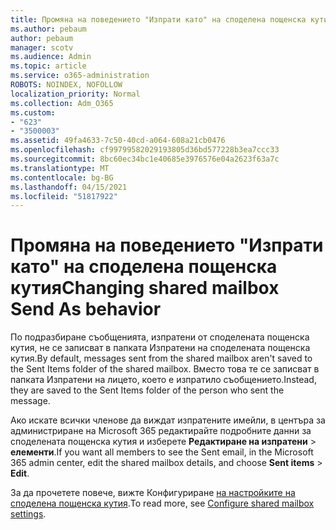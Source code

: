 ```yaml
---
title: Промяна на поведението "Изпрати като" на споделена пощенска кутия
ms.author: pebaum
author: pebaum
manager: scotv
ms.audience: Admin
ms.topic: article
ms.service: o365-administration
ROBOTS: NOINDEX, NOFOLLOW
localization_priority: Normal
ms.collection: Adm_O365
ms.custom:
- "623"
- "3500003"
ms.assetid: 49fa4633-7c50-40cd-a064-608a21cb0476
ms.openlocfilehash: cf99799582029193805d36bd577228b3ea7ccc33
ms.sourcegitcommit: 8bc60ec34bc1e40685e3976576e04a2623f63a7c
ms.translationtype: MT
ms.contentlocale: bg-BG
ms.lasthandoff: 04/15/2021
ms.locfileid: "51817922"
---
```

# <a name="changing-shared-mailbox-send-as-behavior"></a><span data-ttu-id="179ad-102">Промяна на поведението "Изпрати като" на споделена пощенска кутия</span><span class="sxs-lookup"><span data-stu-id="179ad-102">Changing shared mailbox Send As behavior</span></span>

<span data-ttu-id="179ad-103">По подразбиране съобщенията, изпратени от споделената пощенска кутия, не се записват в папката Изпратени на споделената пощенска кутия.</span><span class="sxs-lookup"><span data-stu-id="179ad-103">By default, messages sent from the shared mailbox aren't saved to the Sent Items folder of the shared mailbox.</span></span> <span data-ttu-id="179ad-104">Вместо това те се записват в папката Изпратени на лицето, което е изпратило съобщението.</span><span class="sxs-lookup"><span data-stu-id="179ad-104">Instead, they are saved to the Sent Items folder of the person who sent the message.</span></span>
  
<span data-ttu-id="179ad-105">Ако искате всички членове да виждат изпратените имейли, в центъра за администриране на Microsoft 365 редактирайте подробните данни за споделената пощенска кутия и изберете **Редактиране на изпратени** \> **елементи**.</span><span class="sxs-lookup"><span data-stu-id="179ad-105">If you want all members to see the Sent email, in the Microsoft 365 admin center, edit the shared mailbox details, and choose **Sent items** \> **Edit**.</span></span>
  
<span data-ttu-id="179ad-106">За да прочетете повече, вижте Конфигуриране [на настройките на споделена пощенска кутия](https://docs.microsoft.com/microsoft-365/admin/email/configure-a-shared-mailbox#allow-everyone-to-see-the-sent-email-the-replies).</span><span class="sxs-lookup"><span data-stu-id="179ad-106">To read more, see [Configure shared mailbox settings](https://docs.microsoft.com/microsoft-365/admin/email/configure-a-shared-mailbox#allow-everyone-to-see-the-sent-email-the-replies).</span></span>
  